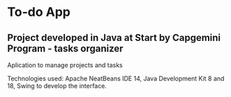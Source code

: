 
<h1> To-do App </h1>

<h2> Project developed in Java at Start by Capgemini Program - tasks organizer </h2>

<p> Aplication to manage projects and tasks </p>




<p> Technologies used: Apache NeatBeans IDE 14, Java Development Kit 8 and 18, Swing to develop the interface. </p>

